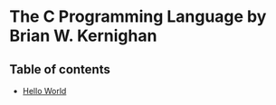 # The C Programming Language by Brian W. Kernighan
## Table of contents
- [Hello World](001-hello_world/)